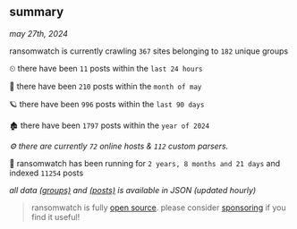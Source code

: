 
## summary
_may 27th, 2024_

ransomwatch is currently crawling `367` sites belonging to `182` unique groups

⏲ there have been `11` posts within the `last 24 hours`

🦈 there have been `210` posts within the `month of may`

🪐 there have been `996` posts within the `last 90 days`

🏚 there have been `1797` posts within the `year of 2024`

_⚙️ there are currently `72` online hosts & `112` custom parsers._

🦕 ransomwatch has been running for `2 years, 8 months and 21 days` and indexed `11254` posts

_all data  [(groups)](http://ransomwhat.telemetry.ltd/groups) and [(posts)](http://ransomwhat.telemetry.ltd/posts) is available in JSON (updated hourly)_

> ransomwatch is fully [open source](https://github.com/joshhighet/ransomwatch#ransomwatch--). please consider [sponsoring](https://github.com/sponsors/joshhighet) if you find it useful!
